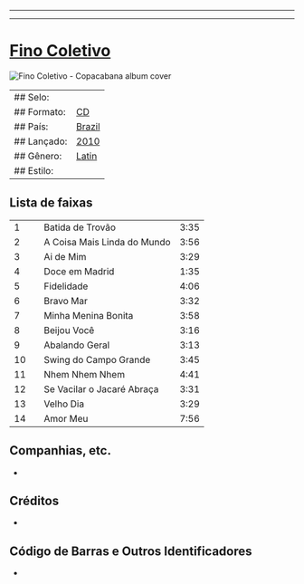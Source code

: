 ___
___
# [Fino Coletivo](https://www.discogs.com/artist/3079458-Fino-Coletivo)

![Fino Coletivo - Copacabana album cover](<missing>)

| | |
|---|---|
|## Selo:|<missing>|
|## Formato:|[CD](https://www.discogs.com/search/?format_exact=CD)|
|## País:|[Brazil](https://www.discogs.com/search/?country_exact=Brazil)|
|## Lançado:|[2010](https://www.discogs.com/search/?year=2010)|
|## Gênero:|[Latin](https://www.discogs.com/search/?genre_exact=Latin)|
|## Estilo:|<missing>|

## Lista de faixas

| | | | |
|---|---|---|---|
|1||Batida de Trovão|3:35|
|2||A Coisa Mais Linda do Mundo|3:56|
|3||Ai de Mim|3:29|
|4||Doce em Madrid|1:35|
|5||Fidelidade|4:06|
|6||Bravo Mar|3:32|
|7||Minha Menina Bonita|3:58|
|8||Beijou Você|3:16|
|9||Abalando Geral|3:13|
|10||Swing do Campo Grande|3:45|
|11||Nhem Nhem Nhem|4:41|
|12||Se Vacilar o Jacaré Abraça|3:31|
|13||Velho Dia|3:29|
|14||Amor Meu|7:56|

## Companhias, etc.

- <missing>

## Créditos

- <missing>

## Código de Barras e Outros Identificadores

- <missing>